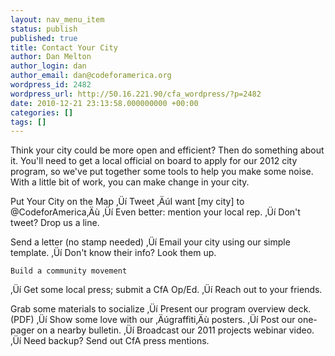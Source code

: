 ```yaml
---
layout: nav_menu_item
status: publish
published: true
title: Contact Your City
author: Dan Melton
author_login: dan
author_email: dan@codeforamerica.org
wordpress_id: 2482
wordpress_url: http://50.16.221.90/cfa_wordpress/?p=2482
date: 2010-12-21 23:13:58.000000000 +00:00
categories: []
tags: []
---
```

Think your city could be more open and efficient? Then do something about it. You'll need to get a local official on board to apply for our 2012 city program, so we've put together some tools to help you make some noise. With a little bit of work, you can make change in your city.





Put Your City on the Map
‚Üí Tweet ‚ÄúI want [my city] to @CodeforAmerica‚Äù
‚Üí Even better: mention your local rep.
‚Üí Don't tweet? Drop us a line.



Send a letter (no stamp needed)
‚Üí Email your city using our simple template.
‚Üí Don't know their info? Look them up.



	Build a community movement
‚Üí Get some local press; submit a CfA Op/Ed.
‚Üí Reach out to your friends.



Grab some materials to socialize
‚Üí Present our program overview deck. (PDF)
‚Üí Show some love with our ‚Äúgraffiti‚Äù posters.
‚Üí Post our one-pager on a nearby bulletin.
‚Üí Broadcast our 2011 projects webinar video.
‚Üí Need backup? Send out CfA press mentions.


